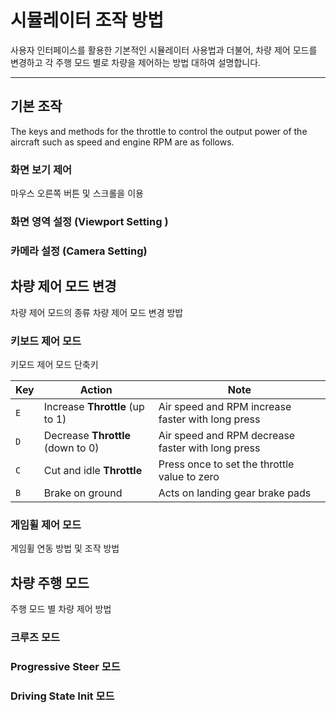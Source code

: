 # 시뮬레이터 조작 방법
사용자 인터페이스를 활용한 기본적인 시뮬레이터 사용법과 더불어, 차량 제어 모드를 변경하고 각 주행 모드 별로 차량을 제어하는 방법 대하여 설명합니다.

---

## 기본 조작
The keys and methods for the throttle to control the output power of the aircraft such as speed and engine RPM are as follows.

### 화면 보기 제어
마우스 오른쪽 버튼 및 스크롤을 이용

### 화면 영역 설정 (Viewport Setting )

### 카메라 설정 (Camera Setting)

## 차량 제어 모드 변경
차량 제어 모드의 종류
차량 제어 모드 변경 방밥

### 키보드 제어 모드
키모드 제어 모드 단축키

| Key | Action | Note |
| ----------------------- | -------------------------------------- | -------------------------------------- |
| `E`            | Increase **Throttle** (up to 1) | Air speed and RPM increase faster with long press |
| `D`            | Decrease **Throttle** (down to 0) | Air speed and RPM decrease faster with long press |
| `C`            | Cut and idle **Throttle** | Press once to set the throttle value to zero |
| `B`            |  Brake on ground | Acts on landing gear brake pads |

 
### 게임휠 제어 모드
게임휠 연동 방법 및 조작 방법


## 차량 주행 모드 

주행 모드 별 차량 제어 방법

### 크루즈 모드

### Progressive Steer 모드

### Driving State Init 모드

